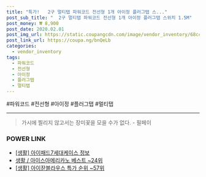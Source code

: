 ```yaml
--- 
title: "특가!   2구 멀티탭 파워코드 전선형 1개 아이정 플러그탭 스..." 
post_sub_title: "  2구 멀티탭 파워코드 전선형 1개 아이정 플러그탭 스위치 1.5M" 
post_money: ₩ 8,900 
post_date: 2020.02.01 
post_img_url: https://static.coupangcdn.com/image/vendor_inventory/68cc/9011cc8c7f7a3f414eeb7b06263928408dfa037788925424274e08007251.jpg 
post_link_url: https://coupa.ng/bnQeLb 
categories: 
  - vendor_inventory 
tags: 
  - 파워코드 
  - 전선형 
  - 아이정 
  - 플러그탭 
  - 멀티탭 
--- 
```

  #파워코드 #전선형 #아이정 #플러그탭 #멀티탭 
<hr> 

> 가시에 찔리지 않고서는 장미꽃을 모을 수가 없다. - 필페이 


### POWER LINK

* <a href="https://blog.naver.com/santokki14/221768245811" target="_blank"> [생활] 아이패드7세대케이스 정보 </a>
* <a href="https://blog.naver.com/santokki14/221781951676" target="_blank">생활 / 아이스아메리카노 베스트 ~24위</a>
* <a href="https://blog.naver.com/sakai111/221784565995" target="_blank"> [생활] 아이잗블라우스 특가 순위 ~57위</a>
